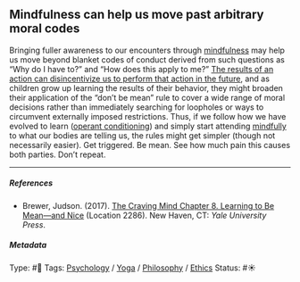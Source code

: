 ## Mindfulness can help us move past arbitrary moral codes

Bringing fuller awareness to our encounters through [mindfulness](Mindfulness.md) may help us move beyond blanket codes of conduct derived from such questions as “Why do I have to?” and “How does this apply to me?” [The results of an action can disincentivize us to perform that action in the future](The%20results%20of%20an%20action%20can%20disincentivize%20us%20to%20perform%20that%20action%20in%20the%20future.md), and as children grow up learning the results of their behavior, they might broaden their application of the “don’t be mean” rule to cover a wide range of moral decisions rather than immediately searching for loopholes or ways to circumvent externally imposed restrictions. Thus, if we follow how we have evolved to learn ([operant conditioning](Operant%20conditioning.md)) and simply start attending [mindfully](Mindfulness.md) to what our bodies are telling us, the rules might get simpler (though not necessarily easier). Get triggered. Be mean. See how much pain this causes both parties. Don’t repeat.

---

##### References

* Brewer, Judson. (2017). [The Craving Mind Chapter 8. Learning to Be Mean—and Nice](The%20Craving%20Mind%20Chapter%208.%20Learning%20to%20Be%20Mean%E2%80%94and%20Nice.md) (Location 2286). New Haven, CT: *Yale University Press*.

##### Metadata

Type: #🔴 
Tags: [Psychology](Psychology.md) / [Yoga](Yoga.md) / [Philosophy](Philosophy.md) / [Ethics](Ethics.md) 
Status: #☀️ 
